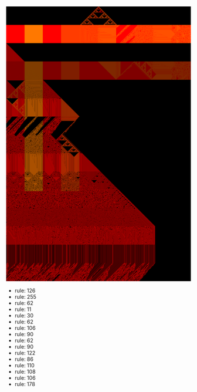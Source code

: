 ![photo](./output.png) 
 * rule: 126
* rule: 255
* rule: 62
* rule: 11
* rule: 30
* rule: 62
* rule: 106
* rule: 90
* rule: 62
* rule: 90
* rule: 122
* rule: 86
* rule: 110
* rule: 108
* rule: 106
* rule: 178
